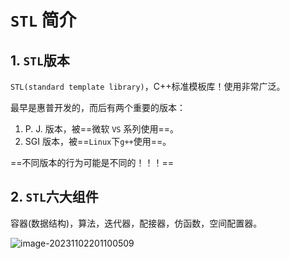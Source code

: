 # `STL` 简介

## 1. `STL`版本

`STL(standard template library)`，C++标准模板库！使用非常广泛。

最早是惠普开发的，而后有两个重要的版本：

1. P. J. 版本，被==微软 `VS` 系列使用==。
2. SGI 版本，被==`Linux`下`g++`使用==。

==不同版本的行为可能是不同的！！！==

## 2. `STL`六大组件

容器(数据结构)，算法，迭代器，配接器，仿函数，空间配置器。

![image-20231102201100509](E:\Note\C++\STL\STL简介.assets\image-20231102201100509.png)

